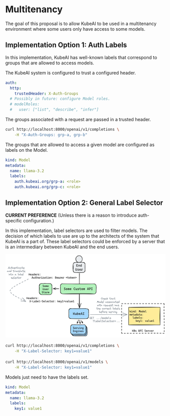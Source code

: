 # Multitenancy

The goal of this proposal is to allow KubeAI to be used in a multitenancy environment where
some users only have access to some models.

## Implementation Option 1: Auth Labels

In this implementation, KubeAI has well-known labels that correspond to groups that are allowed to access models.

The KubeAI system is configured to trust a configured header.

```yaml
auth:
  http:
    trustedHeader: X-Auth-Groups
  # Possibly in future: configure Model roles.
  # modelRoles:
  #   user: ["list", "describe", "infer"]
```

The groups associated with a request are passed in a trusted header.

```bash
curl http://localhost:8000/openai/v1/completions \
    -H "X-Auth-Groups: grp-a, grp-b"
```

The groups that are allowed to access a given model are configured as labels on the Model.

```yaml
kind: Model
metadata:
  name: llama-3.2
  labels:
    auth.kubeai.org/grp-a: <role>
    auth.kubeai.org/grp-c: <role>
```

## Implementation Option 2: General Label Selector

**CURRENT PREFERENCE** (Unless there is a reason to introduce auth-specific configuration.)

In this implementation, label selectors are used to filter models. The decision of which labels to use are up to the architects of the system that KubeAI is a part of. These label selectors could be enforced by a server that is an intermediary between KubeAI and the end users.

![Auth with Label Selector](./diagrams/auth-with-label-selector.excalidraw.png)

```bash
curl http://localhost:8000/openai/v1/completions \
    -H "X-Label-Selector: key1=value1"

curl http://localhost:8000/openai/v1/models \
    -H "X-Label-Selector: key1=value1"
```

Models just need to have the labels set.

```yaml
kind: Model
metadata:
  name: llama-3.2
  labels:
    key1: value1
```

